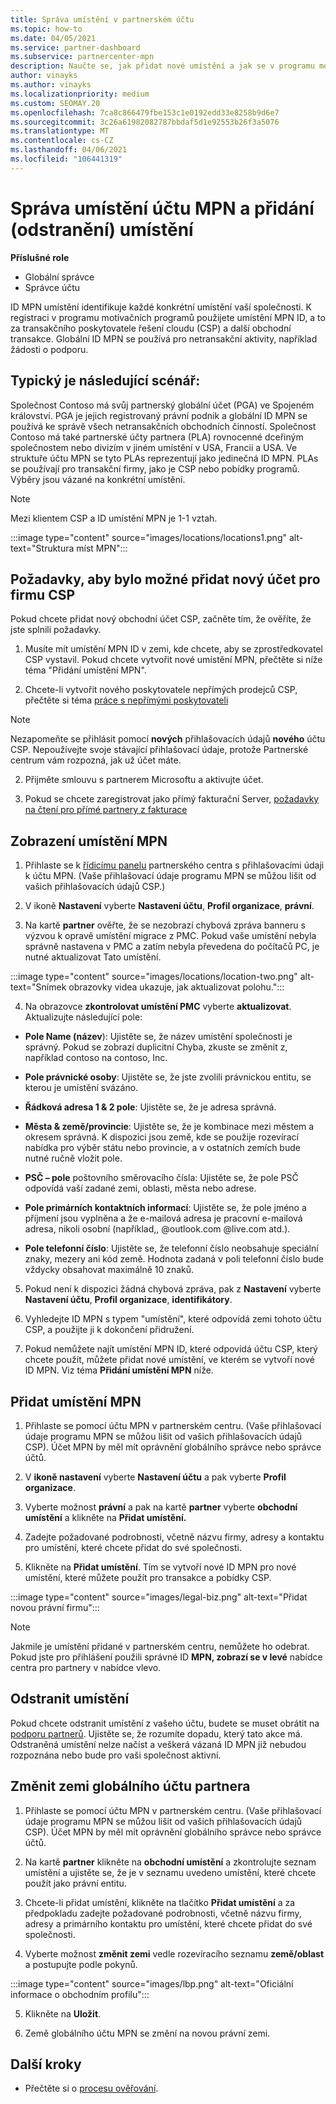 ```yaml
---
title: Správa umístění v partnerském účtu
ms.topic: how-to
ms.date: 04/05/2021
ms.service: partner-dashboard
ms.subservice: partnercenter-mpn
description: Naučte se, jak přidat nové umístění a jak se v programu motivačních programů, v obchodních předplatných, předplatných a dalších transakcích používá umístění MPN ID.
author: vinayks
ms.author: vinayks
ms.localizationpriority: medium
ms.custom: SEOMAY.20
ms.openlocfilehash: 7ca8c866479fbe153c1e0192edd33e8258b9d6e7
ms.sourcegitcommit: 3c26a61982082787bbdaf5d1e92553b26f3a5076
ms.translationtype: MT
ms.contentlocale: cs-CZ
ms.lasthandoff: 04/06/2021
ms.locfileid: "106441319"
---
```

# <a name="manage-your-mpn-account-locations-and-add-delete-a-location"></a>Správa umístění účtu MPN a přidání (odstranění) umístění


**Příslušné role**

- Globální správce
- Správce účtu

ID MPN umístění identifikuje každé konkrétní umístění vaší společnosti. K registraci v programu motivačních programů použijete umístění MPN ID, a to za transakčního poskytovatele řešení cloudu (CSP) a další obchodní transakce. Globální ID MPN se používá pro netransakční aktivity, například žádosti o podporu.

## <a name="the-following-scenario-is-typical"></a>Typický je následující scénář:

Společnost Contoso má svůj partnerský globální účet (PGA) ve Spojeném království. PGA je jejich registrovaný právní podnik a globální ID MPN se používá ke správě všech netransakčních obchodních činností. Společnost Contoso má také partnerské účty partnera (PLA) rovnocenné dceřiným společnostem nebo divizím v jiném umístění v USA, Francii a USA. Ve struktuře účtu MPN se tyto PLAs reprezentují jako jedinečná ID MPN. PLAs se používají pro transakční firmy, jako je CSP nebo pobídky programů. Výběry jsou vázané na konkrétní umístění. 

>[!NOTE]
>Mezi klientem CSP a ID umístění MPN je 1-1 vztah.

:::image type="content" source="images/locations/locations1.png" alt-text="Struktura míst MPN":::

## <a name="prerequisites-in-order-to-add-a-new-account-for-a-csp-business"></a>Požadavky, aby bylo možné přidat nový účet pro firmu CSP

Pokud chcete přidat nový obchodní účet CSP, začněte tím, že ověříte, že jste splnili požadavky.

1. Musíte mít umístění MPN ID v zemi, kde chcete, aby se zprostředkovatel CSP vystavil. Pokud chcete vytvořit nové umístění MPN, přečtěte si níže téma "Přidání umístění MPN".
  
1. Chcete-li vytvořit nového poskytovatele nepřímých prodejců CSP, přečtěte si téma [práce s nepřímými poskytovateli](indirect-reseller-tasks-in-partner-center.md#get-started) 

>[!NOTE] 
 >Nezapomeňte se přihlásit pomocí **nových** přihlašovacích údajů **nového** účtu CSP. Nepoužívejte svoje stávající přihlašovací údaje, protože Partnerské centrum vám rozpozná, jak už účet máte.

2. Přijměte smlouvu s partnerem Microsoftu a aktivujte účet.

1. Pokud se chcete zaregistrovat jako přímý fakturační Server, [požadavky na čtení pro přímé partnery z fakturace](direct-partner-new-requirements.md)

## <a name="view-your-mpn-locations"></a>Zobrazení umístění MPN

1. Přihlaste se k [řídicímu panelu](https://partner.microsoft.com/dashboard/home) partnerského centra s přihlašovacími údaji k účtu MPN. (Vaše přihlašovací údaje programu MPN se můžou lišit od vašich přihlašovacích údajů CSP.) 
 
1. V ikoně **Nastavení** vyberte **Nastavení účtu**, **Profil organizace**, **právní**. 

1. Na kartě **partner** ověřte, že se nezobrazí chybová zpráva banneru s výzvou k opravě umístění migrace z PMC.  Pokud vaše umístění nebyla správně nastavena v PMC a zatím nebyla převedena do počítačů PC, je nutné aktualizovat Tato umístění.

:::image type="content" source="images/locations/location-two.png" alt-text="Snímek obrazovky videa ukazuje, jak aktualizovat polohu.":::
 
4.  Na obrazovce **zkontrolovat umístění PMC** vyberte **aktualizovat**.
Aktualizujte následující pole:

- **Pole Name (název**): Ujistěte se, že název umístění společnosti je správný. Pokud se zobrazí duplicitní Chyba, zkuste se změnit z, například contoso na contoso, Inc.

- **Pole právnické osoby**: Ujistěte se, že jste zvolili právnickou entitu, se kterou je umístění svázáno.

- **Řádková adresa 1 & 2 pole**: Ujistěte se, že je adresa správná.

- **Města & země/provincie**: Ujistěte se, že je kombinace mezi městem a okresem správná. K dispozici jsou země, kde se použije rozevírací nabídka pro výběr státu nebo provincie, a v ostatních zemích bude nutné ručně vložit pole.

- **PSČ – pole** poštovního směrovacího čísla: Ujistěte se, že pole PSČ odpovídá vaší zadané zemi, oblasti, města nebo adrese.

- **Pole primárních kontaktních informací**: Ujistěte se, že pole jméno a příjmení jsou vyplněna a že e-mailová adresa je pracovní e-mailová adresa, nikoli osobní (například,, @outlook.com @live.com atd.).

- **Pole telefonní číslo**: Ujistěte se, že telefonní číslo neobsahuje speciální znaky, mezery ani kód země. Hodnota zadaná v poli telefonní číslo bude vždycky obsahovat maximálně 10 znaků.

5. Pokud není k dispozici žádná chybová zpráva, pak z  **Nastavení** vyberte  **Nastavení účtu**, **Profil organizace**, **identifikátory**.

6. Vyhledejte ID MPN s typem "umístění", které odpovídá zemi tohoto účtu CSP, a použijte ji k dokončení přidružení.

7. Pokud nemůžete najít umístění MPN ID, které odpovídá účtu CSP, který chcete použít, můžete přidat nové umístění, ve kterém se vytvoří nové ID MPN. Viz téma **Přidání umístění MPN** níže.

## <a name="add-an-mpn-location"></a>Přidat umístění MPN

1. Přihlaste se pomocí účtu MPN v partnerském centru. (Vaše přihlašovací údaje programu MPN se můžou lišit od vašich přihlašovacích údajů CSP). Účet MPN by měl mít oprávnění globálního správce nebo správce účtů. 

1. V **ikoně nastavení** vyberte **Nastavení účtu** a pak vyberte **Profil organizace**.

2. Vyberte možnost **právní** a pak na kartě **partner** vyberte **obchodní umístění** a klikněte na **Přidat umístění.**

3. Zadejte požadované podrobnosti, včetně názvu firmy, adresy a kontaktu pro umístění, které chcete přidat do své společnosti.
 
1. Klikněte na **Přidat umístění**. Tím se vytvoří nové ID MPN pro nové umístění, které můžete použít pro transakce a pobídky CSP.

:::image type="content" source="images/legal-biz.png" alt-text="Přidat novou právní firmu":::

> [!NOTE]
> Jakmile je umístění přidané v partnerském centru, nemůžete ho odebrat. Pokud jste pro přihlášení použili správné ID **MPN, zobrazí se v levé** nabídce centra pro partnery v nabídce vlevo.


## <a name="delete-a-location"></a>Odstranit umístění

Pokud chcete odstranit umístění z vašeho účtu, budete se muset obrátit na [podporu partnerů](https://partner.microsoft.com/dashboard/support/servicerequests/create?stage=2&topicid=1af7f3a0-1757-3543-4b6a-c945c3ad187b). Ujistěte se, že rozumíte dopadu, který tato akce má. Odstraněná umístění nelze načíst a veškerá vázaná ID MPN již nebudou rozpoznána nebo bude pro vaši společnost aktivní.

## <a name="change-country-of-partner-global-account"></a>Změnit zemi globálního účtu partnera 

1. Přihlaste se pomocí účtu MPN v partnerském centru. (Vaše přihlašovací údaje programu MPN se můžou lišit od vašich přihlašovacích údajů CSP). Účet MPN by měl mít oprávnění globálního správce nebo správce účtů. 

2. Na kartě **partner** klikněte na **obchodní umístění** a zkontrolujte seznam umístění a ujistěte se, že je v seznamu uvedeno umístění, které chcete použít jako právní entitu. 
 
1. Chcete-li přidat umístění, klikněte na tlačítko **Přidat umístění** a za předpokladu zadejte požadované podrobnosti, včetně názvu firmy, adresy a primárního kontaktu pro umístění, které chcete přidat do své společnosti. 
 
1. Vyberte možnost **změnit zemi** vedle rozevíracího seznamu **země/oblast** a postupujte podle pokynů. 

:::image type="content" source="images/lbp.png" alt-text="Oficiální informace o obchodním profilu":::

5. Klikněte na **Uložit**.

6. Země globálního účtu MPN se změní na novou právní zemi.
  
## <a name="next-steps"></a>Další kroky

- Přečtěte si o [procesu ověřování](verification-responses.md).

